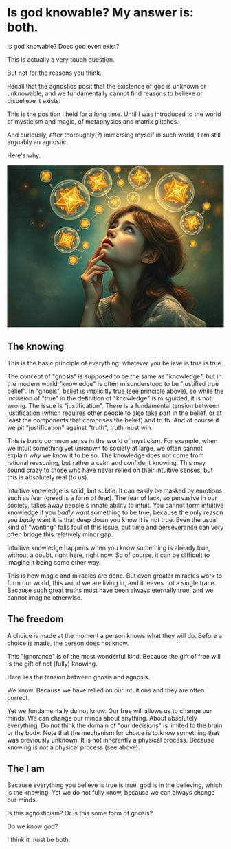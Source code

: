 # Is god knowable? My answer is: both.

Is god knowable? Does god even exist?

This is actually a very tough question.

But not for the reasons you think.

Recall that the agnostics posit that the existence of god is unknown or unknowable, and we fundamentally cannot find reasons to believe or disbelieve it exists.

This is the position I held for a long time. Until I was introduced to the world of mysticism and magic, of metaphysics and matrix glitches.

And curiously, after thoroughly(?) immersing myself in such world, I am still arguably an agnostic.

Here's why.

![image](./images/contemplation.jpg)


## The knowing

This is the basic principle of everything: whatever you believe is true is true.

The concept of "gnosis" is supposed to be the same as "knowledge", but in the modern world "knowledge" is often misunderstood to be "justified true belief". In "gnosis", belief is implicitly true (see principle above), so while the inclusion of "true" in the definition of "knowledge" is misguided, it is not wrong. The issue is "justification". There is a fundamental tension between justification (which requires other people to also take part in the belief, or at least the components that comprises the belief) and truth. And of course if we pit "justification" against "truth", truth must win.

This is basic common sense in the world of mysticism. For example, when we intuit something yet unknown to society at large, we often cannot explain *why* we know it to be so. The knowledge does not come from rational reasoning, but rather a calm and confident knowing. This may sound crazy to those who have never relied on their intuitive senses, but this is absolutely real (to us).

Intuitive knowledge is solid, but subtle. It can easily be masked by emotions such as fear (greed is a form of fear). The fear of lack, so pervasive in our society, takes away people's innate ability to intuit. You cannot form intuitive knowledge if you *badly want* something to be true, because the only reason you *badly* want it is that deep down you know it is not true. Even the usual kind of “wanting” falls foul of this issue, but time and perseverance can very often bridge this relatively minor gap.

Intuitive knowledge happens when you know something is already true, without a doubt, right here, right now. So of course, it can be difficult to imagine it being some other way.

This is how magic and miracles are done. But even greater miracles work to form our world, this world we are living in, and it leaves not a single trace. Because such great truths must have been always eternally true, and we cannot imagine otherwise.

## The freedom

A choice is made at the moment a person knows what they will do. Before a choice is made, the person does not know.

This "ignorance" is of the most wonderful kind. Because the gift of free will is the gift of not (fully) knowing.

Here lies the tension between gnosis and agnosis.

We know. Because we have relied on our intuitions and they are often correct.

Yet we fundamentally do not know. Our free will allows us to change our minds. We can change our minds about anything. About absolutely everything. Do not think the domain of "our decisions" is limited to the brain or the body. Note that the mechanism for choice is to know something that was previously unknown. It is not inherently a physical process. Because knowing is not a physical process (see above).

## The I am

Because everything you believe is true is true, god is in the believing, which is the knowing. Yet we do not fully know, because we can always change our minds.

Is this agnosticism? Or is this some form of gnosis?

Do we know god?

I think it must be both.



